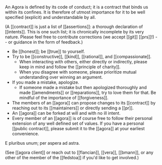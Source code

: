An Agora is defined by its code of conduct; it is a contract that binds us within its confines. It is therefore of utmost importance for it to be well specified (explicit) and understandable by all.

(A [[contract]] is just a list of [[assertions]]: a thorough declaration of [[intents]]. This is one such list; it is chronically incomplete by its very nature. Please feel free to contribute corrections (we accept [[git]] [[prs]]!) -- or guidance in the form of feedback.)

- Be [[honest]]; be [[true]] to yourself.
- Try to be [[constructive]], [[kind]], [[rational]], and [[compassionate]].
  - When interacting with others, either directly or indirectly, please keep in mind and follow the [[principle of charity]].
  - When you disagree with someone, please prioritize mutual understanding over winning an argument.
- If you made a mistake, apologize.
  - If someone made a mistake but then apologized thoroughly and made [[amendments]] or [[reparations]], try to love them for that. Be mindful of the importance of [[forgiveness]].
- The members of an [[agora]] can propose changes to its [[contract]] by reaching out to its [[maintainers]] or directly sending a [[pr]]. 
- An [[agora]] can be forked at will and with no ill intent.
- Every member of an [[agora]] is of course free to follow their personal extension of any well defined set of values. If you have a personal [[public contract]], please submit it to the [[agora]] at your earliest convenience.

E pluribus unum; per aspera ad astra.

(See [[agora client]] or reach out to [[flancian]], [[vera]], [[bmann]], or any other of the member of the [[fedstoa]] if you'd like to get involved.)

